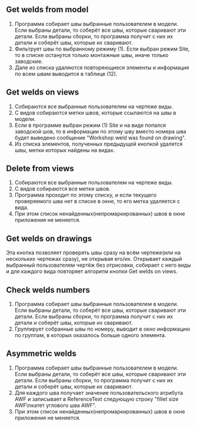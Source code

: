 ## Get welds from model
1. Программа собирает швы выбранные пользователем в модели. Если выбраны детали, то соберёт все швы, которые сваривают эти детали. Если выбраны сборки, то программа получит с них их детали и соберёт швы, которые их сваривают.
2. Фильтрует швы по выбранному режиму (1). Если выбран режим Site, то в списке останутся только монтажные швы, иначе только заводские.
3. Дале из списка удаляются повторяющиеся элементы и информация по всем швам выводится в таблице (12).

## Get welds on views
1. Собираются все выбранные пользователем на чертеже виды.
2. С видов собираются метки швов, которые ссылаются на швы в модели.
3. Если в программе выбран режим (1) Site и на виде попался заводской шов, то в информации по этому шву вместо номера шва будет выведено сообщение "Workshop weld was found on drawing".
4. Из списка элементов, полученных предыдущей кнопкой удалятся швы, метки которых найдены на видах.

## Delete from views
1. Собираются все выбранные пользователем на чертеже виды.
2. С видов собираются все метки швов.
3. Программа проходит по этому списку, и если текущего проверяемого шва нет в списке в окне, то его метка удаляется с вида.
4. При этом список ненайденных(непромаркированных) швов в окне приложения не меняется.

## Get welds on drawings
Эта кнопка позволяет проверять швы сразу на всём чертеже(или на нескольких чертежах сразу), не открывая его/их.
Открывает каждый выбранный пользователем чертёж без отрисовки, собирает с него виды и для каждого вида повторяет алгоритм кнопки Get welds on views.

## Check welds numbers
1. Программа собирает швы выбранные пользователем в модели. Если выбраны детали, то соберёт все швы, которые сваривают эти детали. Если выбраны сборки, то программа получит с них их детали и соберёт швы, которые их сваривают.
2. Группирует собранные швы по номеру, выводит в окно информацию по группам, в которых оказалось больше одного элемента.

## Asymmetric welds
1. Программа собирает швы выбранные пользователем в модели. Если выбраны детали, то соберёт все швы, которые сваривают эти детали. Если выбраны сборки, то программа получит с них их детали и соберёт швы, которые их сваривают.
2. Для каждого шва получает значение пользовательского атрибута AWF и записывает в ReferenceText следующую строку "fillet size AWF\nкатет углового шва AWF".
3. При этом список ненайденных(непромаркированных) швов в окне приложения не меняется.
